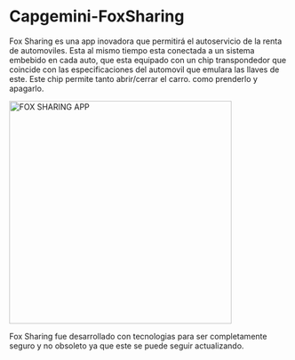 # Capgemini-FoxSharing
Fox Sharing es una app inovadora que permitirá el autoservicio de la renta de automoviles. Esta al mismo tiempo esta conectada a un sistema embebido en cada auto, que esta equipado con un chip 
transpondedor que coincide con las especificaciones
del automovil que emulara las llaves de este. Este chip permite tanto abrir/cerrar el carro. 
como prenderlo y apagarlo. 

<img src="https://user-images.githubusercontent.com/117524217/230973860-00564397-f3ad-40e2-becd-cef0b0d4f1a8.png" alt="FOX SHARING APP" width="400"/>

Fox Sharing fue desarrollado con tecnologias para ser completamente seguro y no obsoleto ya que este se puede seguir actualizando. 
